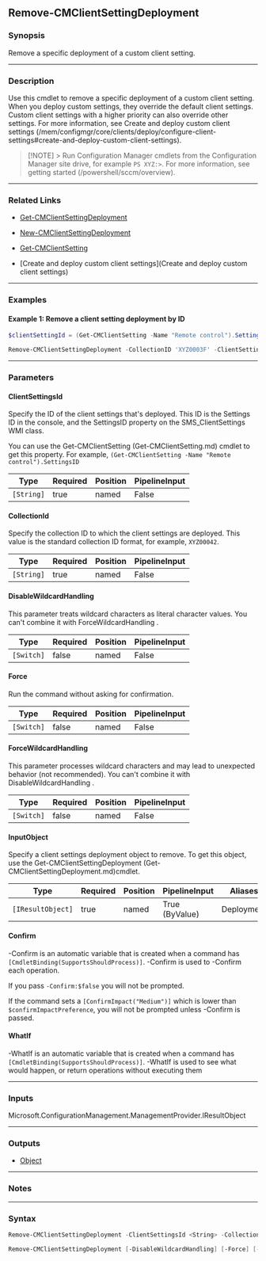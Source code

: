 Remove-CMClientSettingDeployment
--------------------------------




### Synopsis
Remove a specific deployment of a custom client setting.



---


### Description

Use this cmdlet to remove a specific deployment of a custom client setting. When you deploy custom settings, they override the default client settings. Custom client settings with a higher priority can also override other settings. For more information, see Create and deploy custom client settings (/mem/configmgr/core/clients/deploy/configure-client-settings#create-and-deploy-custom-client-settings).



> [!NOTE] > Run Configuration Manager cmdlets from the Configuration Manager site drive, for example `PS XYZ:>`. For more information, see getting started (/powershell/sccm/overview).



---


### Related Links
* [Get-CMClientSettingDeployment](Get-CMClientSettingDeployment)



* [New-CMClientSettingDeployment](New-CMClientSettingDeployment)



* [Get-CMClientSetting](Get-CMClientSetting)



* [Create and deploy custom client settings](Create and deploy custom client settings)





---


### Examples
#### Example 1: Remove a client setting deployment by ID
```PowerShell
$clientSettingId = (Get-CMClientSetting -Name "Remote control").SettingsID

Remove-CMClientSettingDeployment -CollectionID 'XYZ0003F' -ClientSettingsID $clientSettingId
```



---


### Parameters
#### **ClientSettingsId**

Specify the ID of the client settings that's deployed. This ID is the Settings ID in the console, and the SettingsID property on the SMS_ClientSettings WMI class.


You can use the Get-CMClientSetting (Get-CMClientSetting.md) cmdlet to get this property. For example, `(Get-CMClientSetting -Name "Remote control").SettingsID`






|Type      |Required|Position|PipelineInput|
|----------|--------|--------|-------------|
|`[String]`|true    |named   |False        |



#### **CollectionId**

Specify the collection ID to which the client settings are deployed. This value is the standard collection ID format, for example, `XYZ00042`.






|Type      |Required|Position|PipelineInput|
|----------|--------|--------|-------------|
|`[String]`|true    |named   |False        |



#### **DisableWildcardHandling**

This parameter treats wildcard characters as literal character values. You can't combine it with ForceWildcardHandling .






|Type      |Required|Position|PipelineInput|
|----------|--------|--------|-------------|
|`[Switch]`|false   |named   |False        |



#### **Force**

Run the command without asking for confirmation.






|Type      |Required|Position|PipelineInput|
|----------|--------|--------|-------------|
|`[Switch]`|false   |named   |False        |



#### **ForceWildcardHandling**

This parameter processes wildcard characters and may lead to unexpected behavior (not recommended). You can't combine it with DisableWildcardHandling .






|Type      |Required|Position|PipelineInput|
|----------|--------|--------|-------------|
|`[Switch]`|false   |named   |False        |



#### **InputObject**

Specify a client settings deployment object to remove. To get this object, use the Get-CMClientSettingDeployment (Get-CMClientSettingDeployment.md)cmdlet.






|Type             |Required|Position|PipelineInput |Aliases   |
|-----------------|--------|--------|--------------|----------|
|`[IResultObject]`|true    |named   |True (ByValue)|Deployment|



#### **Confirm**
-Confirm is an automatic variable that is created when a command has ```[CmdletBinding(SupportsShouldProcess)]```.
-Confirm is used to -Confirm each operation.

If you pass ```-Confirm:$false``` you will not be prompted.


If the command sets a ```[ConfirmImpact("Medium")]``` which is lower than ```$confirmImpactPreference```, you will not be prompted unless -Confirm is passed.

#### **WhatIf**
-WhatIf is an automatic variable that is created when a command has ```[CmdletBinding(SupportsShouldProcess)]```.
-WhatIf is used to see what would happen, or return operations without executing them


---


### Inputs
Microsoft.ConfigurationManagement.ManagementProvider.IResultObject





---


### Outputs
* [Object](https://learn.microsoft.com/en-us/dotnet/api/System.Object)






---


### Notes




---


### Syntax
```PowerShell
Remove-CMClientSettingDeployment -ClientSettingsId <String> -CollectionId <String> [-DisableWildcardHandling] [-Force] [-ForceWildcardHandling] [-Confirm] [-WhatIf] [<CommonParameters>]
```
```PowerShell
Remove-CMClientSettingDeployment [-DisableWildcardHandling] [-Force] [-ForceWildcardHandling] -InputObject <IResultObject> [-Confirm] [-WhatIf] [<CommonParameters>]
```
